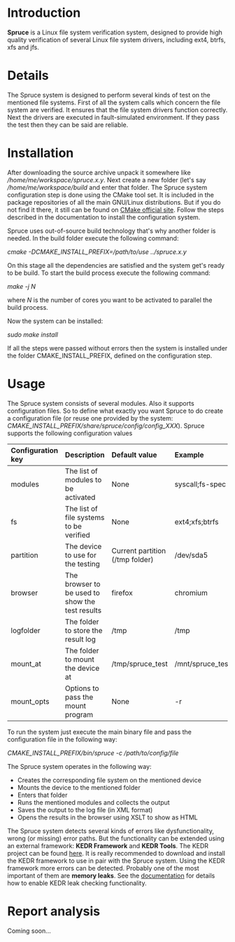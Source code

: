 # Introduction #

**Spruce** is a Linux file system verification system, designed to provide high quality verification of several Linux file system drivers, including ext4, btrfs, xfs and jfs.


# Details #
The Spruce system is designed to perform several kinds of test on the mentioned file systems. First of all the system calls which concern the file system are verified. It ensures that the file system drivers function correctly. Next the drivers are executed in fault-simulated environment. If they pass the test then they can be said are reliable.

# Installation #
After downloading the source archive unpack it somewhere like _/home/me/workspace/spruce.x.y_. Next create a new folder (let's say _/home/me/workspace/build_ and enter that folder. The Spruce system configuration step is done using the CMake tool set. It is included in the package repositories of all the main GNU/Linux distributions. But if you do not find it there, it still can be found on [CMake official site](http://www.cmake.org). Follow the steps described in the documentation to install the configuration system.

Spruce uses out-of-source build technology that's why another folder is needed. In the build folder execute the following command:

_cmake -DCMAKE\_INSTALL\_PREFIX=/path/to/use ../spruce.x.y_

On this stage all the dependencies are satisfied and the system get's ready to be build. To start the build process execute the following command:

_make -j N_

where _N_ is the number of cores you want to be activated to parallel the build process.

Now the system can be installed:

_sudo make install_

If all the steps were passed without errors then the system is installed under the folder CMAKE\_INSTALL\_PREFIX, defined on the configuration step.

# Usage #
The Spruce system consists of several modules. Also it supports configuration files. So to define what exactly you want Spruce to do create a configuration file (or reuse one provided by the system: _CMAKE\_INSTALL\_PREFIX/share/spruce/config/config\_XXX_). Spruce supports the following configuration values

| **Configuration key** | **Description** | **Default value** | **Example** |
|:----------------------|:----------------|:------------------|:------------|
| modules | The list of modules to be activated | None | syscall;fs-spec |
| fs | The list of file systems to be verified | None | ext4;xfs;btrfs |
| partition | The device to use for the testing | Current partition (/tmp folder) | /dev/sda5 |
| browser | The browser to be used to show the test results | firefox | chromium |
| logfolder | The folder to store the result log | /tmp | /tmp |
| mount\_at | The folder to mount the device at | /tmp/spruce\_test | /mnt/spruce\_test |
| mount\_opts | Options to pass the mount program | None | -r |

To run the system just execute the main binary file and pass the configuration file in the following way:

_CMAKE\_INSTALL\_PREFIX/bin/spruce -c /path/to/config/file_

The Spruce system operates in the following way:
  * Creates the corresponding file system on the mentioned device
  * Mounts the device to the mentioned folder
  * Enters that folder
  * Runs the mentioned modules and collects the output
  * Saves the output to the log file (in XML format)
  * Opens the results in the browser using XSLT to show as HTML

The Spruce system detects several kinds of errors like dysfunctionality, wrong (or missing) error paths. But the functionality can be extended using an external framework: **KEDR Framework** and **KEDR Tools**. The KEDR project can be found [here](http://code.google.com/p/kedr). It is really recommended to download and install the KEDR framework to use in pair with the Spruce system. Using the KEDR framework more errors can be detected. Probably one of the most important of them are **memory leaks**. See the [documentation](http://code.google.com/p/kedr/wiki/kedr_manual_using_kedr#Detecting_Memory_Leaks) for details how to enable KEDR leak checking functionality.

# Report analysis #
Coming soon...
